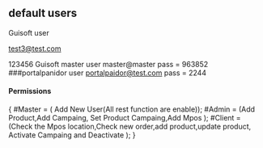 ## default users


Guisoft user

test3@test.com

123456
 Guisoft master user
 master@master
 pass =  963852
###portalpanidor user
portalpaidor@test.com
pass = 2244
#### Permissions 
{
   #Master = ( Add New User(All rest function are enable));
   #Admin = (Add Product,Add Campaing, Set Product Campaing,Add Mpos );
   #Client = (Check the  Mpos location,Check new order,add product,update product, Activate Campaing and Deactivate );
}



